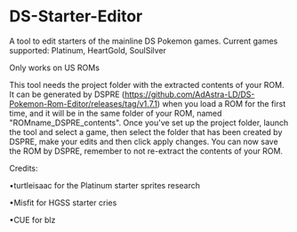# DS-Starter-Editor
A tool to edit starters of the mainline DS Pokemon games. 
Current games supported: Platinum, HeartGold, SoulSilver

Only works on US ROMs

This tool needs the project folder with the extracted contents of your ROM.
It can be generated by DSPRE (https://github.com/AdAstra-LD/DS-Pokemon-Rom-Editor/releases/tag/v1.7.1) when you load a ROM for the first time, and it will be in the same folder of your ROM, named "ROMname_DSPRE_contents".
Once you've set up the project folder, launch the tool and select a game, then select the folder that has been created by DSPRE, make your edits and then click apply changes.
You can now save the ROM by DSPRE, remember to not re-extract the contents of your ROM.

Credits:

•turtleisaac for the Platinum starter sprites research

•Misfit for HGSS starter cries

•CUE for blz
